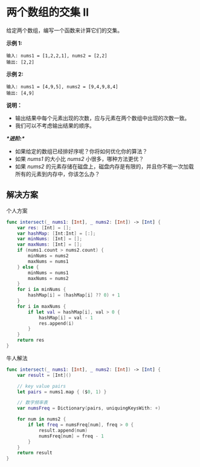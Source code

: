 # 两个数组的交集 II
给定两个数组，编写一个函数来计算它们的交集。

**示例 1:**

```
输入: nums1 = [1,2,2,1], nums2 = [2,2]
输出: [2,2]
```

**示例 2:**

```
输入: nums1 = [4,9,5], nums2 = [9,4,9,8,4]
输出: [4,9]
```

**说明：**

- 输出结果中每个元素出现的次数，应与元素在两个数组中出现的次数一致。
- 我们可以不考虑输出结果的顺序。

***\*进阶:\****

- 如果给定的数组已经排好序呢？你将如何优化你的算法？
- 如果 *nums1* 的大小比 *nums2* 小很多，哪种方法更优？
- 如果 *nums2* 的元素存储在磁盘上，磁盘内存是有限的，并且你不能一次加载所有的元素到内存中，你该怎么办？

## 解决方案

个人方案

```swift
func intersect(_ nums1: [Int], _ nums2: [Int]) -> [Int] {
    var res: [Int] = [];
    var hashMap: [Int:Int] = [:];
    var minNums: [Int] = [];
    var maxNums: [Int] = [];
    if (nums1.count > nums2.count) {
        minNums = nums2
        maxNums = nums1
    } else {
        minNums = nums1
        maxNums = nums2
    }
    for i in minNums {
        hashMap[i] = (hashMap[i] ?? 0) + 1
    }
    for i in maxNums {
        if let val = hashMap[i], val > 0 {
            hashMap[i] = val - 1
            res.append(i)
        }
    }
    return res
}
```

牛人解法

```swift
func intersect(_ nums1: [Int], _ nums2: [Int]) -> [Int] {
    var result = [Int]()

    // key value pairs
    let pairs = nums1.map { ($0, 1) }

    // 数字频率表
    var numsFreq = Dictionary(pairs, uniquingKeysWith: +)

    for num in nums2 {
        if let freq = numsFreq[num], freq > 0 {
            result.append(num)
            numsFreq[num] = freq - 1
        }
    }
    return result
}
```

